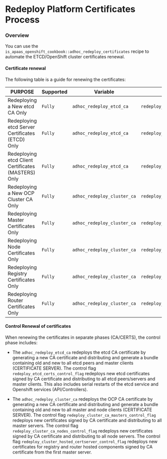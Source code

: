 # Redeploy Platform Certificates Process

### Overview

You can use the `is_apaas_openshift_cookbook::adhoc_redeploy_certificates` recipe to automate the ETCD/OpenShift cluster certificates
renewal.

#### Certificate renewal

The following table is a guide for renewing the certificates:

| PURPOSE | Supported | Variable | Control Flag |
| ------------------------------- | ------------------ | ---------- | ----------- |
| Redeploying a New etcd CA Only | `Fully`    | `adhoc_redeploy_etcd_ca` | `redeploy_etcd_ca_control_flag` |
| Redeploying etcd Server Certificates (ETCD) Only | `Fully` |`adhoc_redeploy_etcd_ca` | `redeploy_etcd_certs_control_flag` |
| Redeploying etcd Client Certificates (MASTERS) Only | `Fully` |`adhoc_redeploy_etcd_ca` | `redeploy_etcd_certs_control_flag` |
| Redeploying a New OCP Cluster CA Only | `Fully`  | `adhoc_redeploy_cluster_ca` | `redeploy_cluster_ca_certserver_control_flag` |
| Redeploying Master Certificates Only | `Fully`  | `adhoc_redeploy_cluster_ca` | `redeploy_cluster_ca_masters_control_flag` |
| Redeploying Node Certificates Only | `Fully` | `adhoc_redeploy_cluster_ca` | `redeploy_cluster_ca_nodes_control_flag` |
| Redeploying Registry Certificates Only | `Fully` | `adhoc_redeploy_cluster_ca` | `redeploy_cluster_hosted_certserver_control_flag` |
| Redeploying Router Certificates Only | `Fully` | `adhoc_redeploy_cluster_ca` | `redeploy_cluster_hosted_certserver_control_flag` |

#### Control Renewal of certificates

When renewing the certificates in separate phases (CA/CERTS), the control phase includes:

* The `adhoc_redeploy_etcd_ca` redeploys the etcd CA certificate by generating a new CA certificate and distributing and generate a bundle containing old and new to all etcd peers and master clients (CERTIFICATE SERVER). 
The control flag `redeploy_etcd_certs_control_flag` redeploys new etcd certificates signed by CA certificate and distributing to all etcd peers/servers and master clients. This also includes serial restarts of the etcd service and Openshift services (API/Controllers).

* The `adhoc_redeploy_cluster_ca` redeploys the OCP CA certificate by generating a new CA certificate and distributing and generate a bundle containing old and new to all master and node clients (CERTIFICATE SERVER). 
The control flag `redeploy_cluster_ca_masters_control_flag` redeploys new certificates signed by CA certificate and distributing to all master servers. The control flag `redeploy_cluster_ca_nodes_control_flag` redeploys new certificates signed by CA certificate and distributing to all node servers. The control flag `redeploy_cluster_hosted_certserver_control_flag` redeploys new certificates for registry and router hosted components signed by CA certificate from the first master server.
